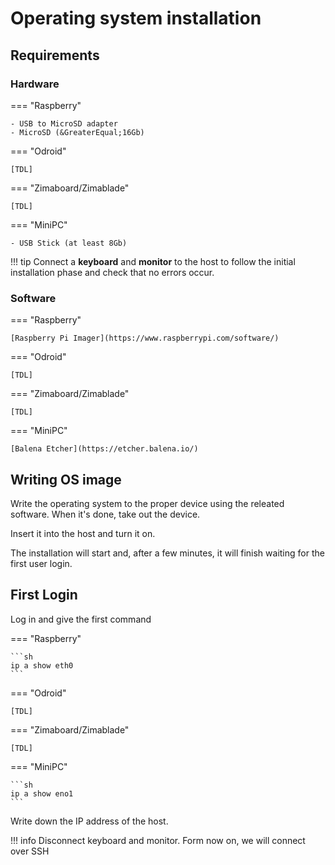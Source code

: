 # Operating system installation

## Requirements

### Hardware

=== "Raspberry"

    - USB to MicroSD adapter
    - MicroSD (&GreaterEqual;16Gb)

=== "Odroid"

    [TDL]

=== "Zimaboard/Zimablade"

    [TDL]

=== "MiniPC"

    - USB Stick (at least 8Gb)

!!! tip
    Connect a **keyboard** and **monitor** to the host to follow the initial installation phase and check that no errors occur.

### Software

=== "Raspberry"

    [Raspberry Pi Imager](https://www.raspberrypi.com/software/)

=== "Odroid"

    [TDL]

=== "Zimaboard/Zimablade"

    [TDL]

=== "MiniPC"

    [Balena Etcher](https://etcher.balena.io/)

## Writing OS image

Write the operating system to the proper device using the releated software. When it's done, take out the device.

Insert it into the host and turn it on.

The installation will start and, after a few minutes, it will finish waiting for the first user login.

## First Login

Log in and give the first command

=== "Raspberry"

    ```sh
    ip a show eth0
    ```

=== "Odroid"

    [TDL]

=== "Zimaboard/Zimablade"

    [TDL]

=== "MiniPC"

    ```sh
    ip a show eno1
    ```

Write down the IP address of the host.

!!! info
    Disconnect keyboard and monitor. Form now on, we will connect over SSH
